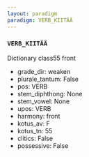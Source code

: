 ```yaml
---
layout: paradigm
paradigm: VERB_KIITÄÄ
---
```

### ` VERB_KIITÄÄ `

Dictionary class55 front
* grade_dir: weaken
* plurale_tantum: False
* pos: VERB
* stem_diphthong: None
* stem_vowel: None
* upos: VERB
* harmony: front
* kotus_av: F
* kotus_tn: 55
* clitics: False
* possessive: False
